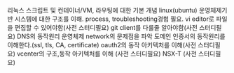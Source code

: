 
리눅스 스크립트 및 컨테이너/VM, 라우팅에 대한 기본 개념
linux(ubuntu) 운영체제기반 시스템에 대한 구조를 이해. process, troubleshooting경험 필요.
vi editor로 파일을 편집할 수 있어야함(사전 스터디필요)
git client를 다룰줄 알아야함(사전 스터디필요)
DNS의 동작원리
운영체제 network의 문제점을 파악
도메인 인증서의 동작원리를 이해한다.(ssl, tls, CA, certificate)
oauth2의 동작 아키텍처를 이해(사전 스터디필요)
vcenter의 구조,동작 아키텍처를 이해 (사전 스터디필요)
NSX-T  (사전 스터디필요)
